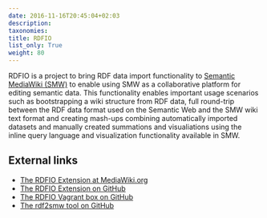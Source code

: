 ```yaml
---
date: 2016-11-16T20:45:04+02:03
description:
taxonomies:
title: RDFIO
list_only: True
weight: 80
---
```


RDFIO is a project to bring RDF data import functionality to [Semantic MediaWiki (SMW)](http://semantic-mediawiki.org)
to enable using SMW as a collaborative platform for editing semantic
data. This functionality enables important usage scenarios such as
bootstrapping a wiki structure from RDF data, full round-trip between the RDF
data format used on the Semantic Web and the SMW wiki text format and creating
mash-ups combining automatically imported datasets and manually created
summations and visualiations using the inline query language and visualization
functionality available in SMW.

## External links

- [The RDFIO Extension at MediaWiki.org](https://www.mediawiki.org/wiki/Extension:RDFIO)
- [The RDFIO Extension on GitHub](https://github.com/rdfio/RDFIO)
- [The RDFIO Vagrant box on GitHub](https://github.com/rdfio/rdfio-vagrantbox)
- [The rdf2smw tool on GitHub](https://github.com/rdfio/rdf2smw)
